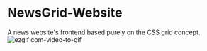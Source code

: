 # NewsGrid-Website
A news website's frontend based purely on the CSS grid concept.
![ezgif com-video-to-gif](https://user-images.githubusercontent.com/51397434/90725359-af9a5b80-e2dd-11ea-853d-2600e67f0685.gif)
